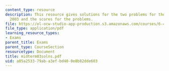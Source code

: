 ```yaml
---
content_type: resource
description: This resource gives solutions for the two problems for the midterm exam
  2003 and the scores for the problems.
file: https://ol-ocw-studio-app-production.s3.amazonaws.com/courses/6-451-principles-of-digital-communication-ii-spring-2005/a05a253379aba3efbd400e8b82dde603_midterm03solns.pdf
file_type: application/pdf
learning_resource_types:
- Exams
parent_title: Exams
parent_type: CourseSection
resourcetype: Document
title: midterm03solns.pdf
uid: a05a2533-79ab-a3ef-bd40-0e8b82dde603
---
```

